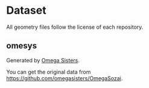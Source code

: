 # Dataset

All geometry files follow the license of each repository.

## omesys

Generated by [Omega Sisters](https://www.youtube.com/channel/UCNjTjd2-PMC8Oo_-dCEss7A?sub_confirmation=1).

You can get the original data from https://github.com/omegasisters/OmegaSozai.

